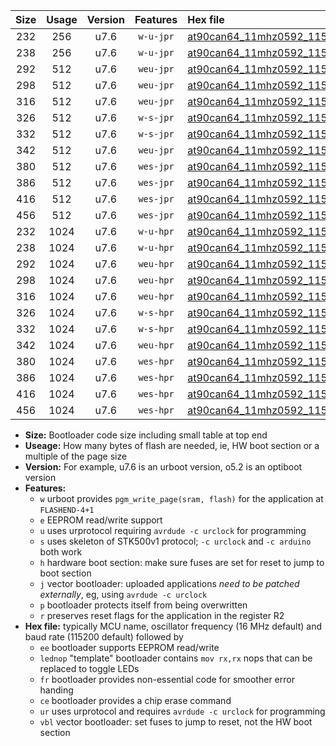 |Size|Usage|Version|Features|Hex file|
|:-:|:-:|:-:|:-:|:--|
|232|256|u7.6|`w-u-jpr`|[at90can64_11mhz0592_115200bps_ur_vbl.hex](https://raw.githubusercontent.com/stefanrueger/urboot/main//at90can64_11mhz0592_115200bps_ur_vbl.hex)|
|238|256|u7.6|`w-u-jpr`|[at90can64_11mhz0592_115200bps_lednop_ur_vbl.hex](https://raw.githubusercontent.com/stefanrueger/urboot/main//at90can64_11mhz0592_115200bps_lednop_ur_vbl.hex)|
|292|512|u7.6|`weu-jpr`|[at90can64_11mhz0592_115200bps_ee_ur_vbl.hex](https://raw.githubusercontent.com/stefanrueger/urboot/main//at90can64_11mhz0592_115200bps_ee_ur_vbl.hex)|
|298|512|u7.6|`weu-jpr`|[at90can64_11mhz0592_115200bps_ee_lednop_ur_vbl.hex](https://raw.githubusercontent.com/stefanrueger/urboot/main//at90can64_11mhz0592_115200bps_ee_lednop_ur_vbl.hex)|
|316|512|u7.6|`weu-jpr`|[at90can64_11mhz0592_115200bps_ee_lednop_fr_ur_vbl.hex](https://raw.githubusercontent.com/stefanrueger/urboot/main//at90can64_11mhz0592_115200bps_ee_lednop_fr_ur_vbl.hex)|
|326|512|u7.6|`w-s-jpr`|[at90can64_11mhz0592_115200bps_vbl.hex](https://raw.githubusercontent.com/stefanrueger/urboot/main//at90can64_11mhz0592_115200bps_vbl.hex)|
|332|512|u7.6|`w-s-jpr`|[at90can64_11mhz0592_115200bps_lednop_vbl.hex](https://raw.githubusercontent.com/stefanrueger/urboot/main//at90can64_11mhz0592_115200bps_lednop_vbl.hex)|
|342|512|u7.6|`weu-jpr`|[at90can64_11mhz0592_115200bps_ee_lednop_fr_ce_ur_vbl.hex](https://raw.githubusercontent.com/stefanrueger/urboot/main//at90can64_11mhz0592_115200bps_ee_lednop_fr_ce_ur_vbl.hex)|
|380|512|u7.6|`wes-jpr`|[at90can64_11mhz0592_115200bps_ee_vbl.hex](https://raw.githubusercontent.com/stefanrueger/urboot/main//at90can64_11mhz0592_115200bps_ee_vbl.hex)|
|386|512|u7.6|`wes-jpr`|[at90can64_11mhz0592_115200bps_ee_lednop_vbl.hex](https://raw.githubusercontent.com/stefanrueger/urboot/main//at90can64_11mhz0592_115200bps_ee_lednop_vbl.hex)|
|416|512|u7.6|`wes-jpr`|[at90can64_11mhz0592_115200bps_ee_lednop_fr_vbl.hex](https://raw.githubusercontent.com/stefanrueger/urboot/main//at90can64_11mhz0592_115200bps_ee_lednop_fr_vbl.hex)|
|456|512|u7.6|`wes-jpr`|[at90can64_11mhz0592_115200bps_ee_lednop_fr_ce_vbl.hex](https://raw.githubusercontent.com/stefanrueger/urboot/main//at90can64_11mhz0592_115200bps_ee_lednop_fr_ce_vbl.hex)|
|232|1024|u7.6|`w-u-hpr`|[at90can64_11mhz0592_115200bps_ur.hex](https://raw.githubusercontent.com/stefanrueger/urboot/main//at90can64_11mhz0592_115200bps_ur.hex)|
|238|1024|u7.6|`w-u-hpr`|[at90can64_11mhz0592_115200bps_lednop_ur.hex](https://raw.githubusercontent.com/stefanrueger/urboot/main//at90can64_11mhz0592_115200bps_lednop_ur.hex)|
|292|1024|u7.6|`weu-hpr`|[at90can64_11mhz0592_115200bps_ee_ur.hex](https://raw.githubusercontent.com/stefanrueger/urboot/main//at90can64_11mhz0592_115200bps_ee_ur.hex)|
|298|1024|u7.6|`weu-hpr`|[at90can64_11mhz0592_115200bps_ee_lednop_ur.hex](https://raw.githubusercontent.com/stefanrueger/urboot/main//at90can64_11mhz0592_115200bps_ee_lednop_ur.hex)|
|316|1024|u7.6|`weu-hpr`|[at90can64_11mhz0592_115200bps_ee_lednop_fr_ur.hex](https://raw.githubusercontent.com/stefanrueger/urboot/main//at90can64_11mhz0592_115200bps_ee_lednop_fr_ur.hex)|
|326|1024|u7.6|`w-s-hpr`|[at90can64_11mhz0592_115200bps.hex](https://raw.githubusercontent.com/stefanrueger/urboot/main//at90can64_11mhz0592_115200bps.hex)|
|332|1024|u7.6|`w-s-hpr`|[at90can64_11mhz0592_115200bps_lednop.hex](https://raw.githubusercontent.com/stefanrueger/urboot/main//at90can64_11mhz0592_115200bps_lednop.hex)|
|342|1024|u7.6|`weu-hpr`|[at90can64_11mhz0592_115200bps_ee_lednop_fr_ce_ur.hex](https://raw.githubusercontent.com/stefanrueger/urboot/main//at90can64_11mhz0592_115200bps_ee_lednop_fr_ce_ur.hex)|
|380|1024|u7.6|`wes-hpr`|[at90can64_11mhz0592_115200bps_ee.hex](https://raw.githubusercontent.com/stefanrueger/urboot/main//at90can64_11mhz0592_115200bps_ee.hex)|
|386|1024|u7.6|`wes-hpr`|[at90can64_11mhz0592_115200bps_ee_lednop.hex](https://raw.githubusercontent.com/stefanrueger/urboot/main//at90can64_11mhz0592_115200bps_ee_lednop.hex)|
|416|1024|u7.6|`wes-hpr`|[at90can64_11mhz0592_115200bps_ee_lednop_fr.hex](https://raw.githubusercontent.com/stefanrueger/urboot/main//at90can64_11mhz0592_115200bps_ee_lednop_fr.hex)|
|456|1024|u7.6|`wes-hpr`|[at90can64_11mhz0592_115200bps_ee_lednop_fr_ce.hex](https://raw.githubusercontent.com/stefanrueger/urboot/main//at90can64_11mhz0592_115200bps_ee_lednop_fr_ce.hex)|

- **Size:** Bootloader code size including small table at top end
- **Useage:** How many bytes of flash are needed, ie, HW boot section or a multiple of the page size
- **Version:** For example, u7.6 is an urboot version, o5.2 is an optiboot version
- **Features:**
  + `w` urboot provides `pgm_write_page(sram, flash)` for the application at `FLASHEND-4+1`
  + `e` EEPROM read/write support
  + `u` uses urprotocol requiring `avrdude -c urclock` for programming
  + `s` uses skeleton of STK500v1 protocol; `-c urclock` and `-c arduino` both work
  + `h` hardware boot section: make sure fuses are set for reset to jump to boot section
  + `j` vector bootloader: uploaded applications *need to be patched externally*, eg, using `avrdude -c urclock`
  + `p` bootloader protects itself from being overwritten
  + `r` preserves reset flags for the application in the register R2
- **Hex file:** typically MCU name, oscillator frequency (16 MHz default) and baud rate (115200 default) followed by
  + `ee` bootloader supports EEPROM read/write
  + `lednop` "template" bootloader contains `mov rx,rx` nops that can be replaced to toggle LEDs
  + `fr` bootloader provides non-essential code for smoother error handing
  + `ce` bootloader provides a chip erase command
  + `ur` uses urprotocol and requires `avrdude -c urclock` for programming
  + `vbl` vector bootloader: set fuses to jump to reset, not the HW boot section
